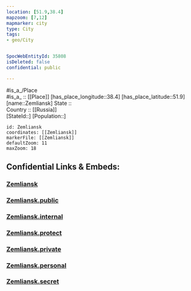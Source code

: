```yaml
---
location: [51.9,38.4] 
mapzoom: [7,12] 
mapmarker: city 
type: City
tags:
- geo/City


SpocWebEntityId: 35808
isDeleted: false
confidential: public

---
```

#is_a_/Place  
#is_a_ :: [[Place]] 
[has_place_longitude::38.4] 
[has_place_latitude::51.9] 
[name::Zemliansk] 
State ::  
Country :: [[Russia]]  
[StateId::] 
[Population::] 



```leaflet
id: Zemliansk
coordinates: [[Zemliansk]] 
markerFile: [[Zemliansk]] 
defaultZoom: 11 
maxZoom: 18
```


## Confidential Links & Embeds: 

### [Zemliansk](/_Standards/Earth/Continent/Europe/Europe~East/Russia/Russia~Central/Kursk_Oblast/City/Zemliansk.md) 

### [Zemliansk.public](/_public/Earth/Continent/Europe/Europe~East/Russia/Russia~Central/Kursk_Oblast/City/Zemliansk.public.md) 

### [Zemliansk.internal](/_internal/Earth/Continent/Europe/Europe~East/Russia/Russia~Central/Kursk_Oblast/City/Zemliansk.internal.md) 

### [Zemliansk.protect](/_protect/Earth/Continent/Europe/Europe~East/Russia/Russia~Central/Kursk_Oblast/City/Zemliansk.protect.md) 

### [Zemliansk.private](/_private/Earth/Continent/Europe/Europe~East/Russia/Russia~Central/Kursk_Oblast/City/Zemliansk.private.md) 

### [Zemliansk.personal](/_personal/Earth/Continent/Europe/Europe~East/Russia/Russia~Central/Kursk_Oblast/City/Zemliansk.personal.md) 

### [Zemliansk.secret](/_secret/Earth/Continent/Europe/Europe~East/Russia/Russia~Central/Kursk_Oblast/City/Zemliansk.secret.md)

